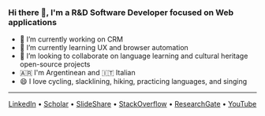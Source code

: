 ### Hi there 👋, I'm a R&D Software Developer focused on Web applications

- 🏴󠁧󠁢󠁳󠁣󠁴󠁿 I’m currently working on CRM
- 🌱 I’m currently learning UX and browser automation
- 🤲 I’m looking to collaborate on language learning and cultural heritage open-source projects
- 🇦🇷 I'm Argentinean and 🇮🇹 Italian
- 😄 I love cycling, slacklining, hiking, practicing languages, and singing

---
<p align="center">
  <a href="https://www.linkedin.com/in/gbosetti/">LinkedIn</a> • 
  <a href="https://scholar.google.com/citations?user=YrDNhAwAAAAJ&hl=en_">Scholar</a> • 
  <a href="https://www.slideshare.net/gabybosetti">SlideShare</a> • 
  <a href="https://stackoverflow.com/users/1401235/gal007">StackOverflow</a> • 
  <a href="https://www.researchgate.net/profile/Gabriela-Bosetti">ResearchGate</a> • 
  <a href="https://www.youtube.com/user/gabybosetti/featured">YouTube</a>
</p>
